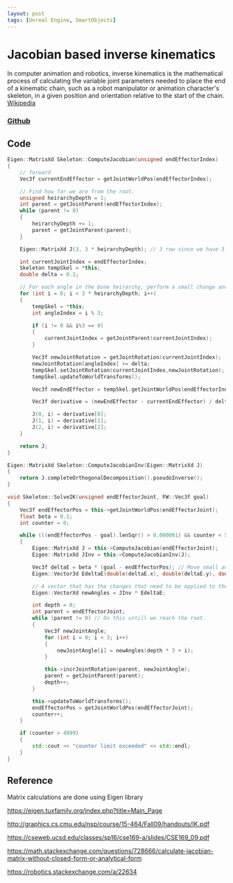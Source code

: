 ```yaml
---
layout: post
tags: [Unreal Engine, SmartObjects]
---
```

# Jacobian based inverse kinematics

In computer animation and robotics, inverse kinematics is the mathematical process of calculating the variable joint parameters needed to place the end of a kinematic chain, such as a robot manipulator or animation character's skeleton, in a given position and orientation relative to the start of the chain. [Wikipedia](https://en.wikipedia.org/wiki/Inverse_kinematics)

### [Github](https://github.com/NamiNaziri/AnimationEngine)

## Code

```cpp
Eigen::MatrixXd Skeleton::ComputeJacobian(unsigned endEffectorIndex)
{
	// forward
	Vec3f currentEndEffector = getJointWorldPos(endEffectorIndex);

	// Find how far we are from the root.
	unsigned heirarchyDepth = 1; 
	int parent = getJointParent(endEffectorIndex);
	while (parent != 0)
	{
		heirarchyDepth += 1;
		parent = getJointParent(parent);
	}

	Eigen::MatrixXd J(3, 3 * heirarchyDepth); // 3 row since we have 3 angles per bone. 

	int currentJointIndex = endEffectorIndex;
	Skeleton tempSkel = *this;
	double delta = 0.1;

	// For each angle in the bone heirarchy, perform a small change and then calculate the forward pass.
	for (int i = 0; i < 3 * heirarchyDepth; i++) 
	{
		tempSkel = *this;
		int angleIndex = i % 3;

		if (i != 0 && i%3 == 0)
		{
			currentJointIndex = getJointParent(currentJointIndex);
		}

		Vec3f newJointRotation = getJointRotation(currentJointIndex);
		newJointRotation[angleIndex] += delta;
		tempSkel.setJointRotation(currentJointIndex,newJointRotation);
		tempSkel.updateToWorldTransforms();

		Vec3f newEndEffector = tempSkel.getJointWorldPos(endEffectorIndex);

		Vec3f derivative = (newEndEffector - currentEndEffector) / delta;

		J(0, i) = derivative[0];
		J(1, i) = derivative[1];
		J(2, i) = derivative[2];
	}

	return J;
}

Eigen::MatrixXd Skeleton::ComputeJacobianInv(Eigen::MatrixXd J)
{
	return J.completeOrthogonalDecomposition().pseudoInverse();
}
```

```cpp
void Skeleton::SolveIK(unsigned endEffectorJoint, FW::Vec3f goal)
{
	Vec3f endEffectorPos = this->getJointWorldPos(endEffectorJoint);
	float beta = 0.1;
	int counter = 0;

	while (((endEffectorPos - goal).lenSqr() > 0.000001) && counter < 5000)
	{
		Eigen::MatrixXd J = this->ComputeJacobian(endEffectorJoint);
		Eigen::MatrixXd JInv = this->ComputeJacobianInv(J);

		Vec3f deltaE = beta * (goal - endEffectorPos); // Move small amount toward the goal.
		Eigen::Vector3d EdeltaE(double(deltaE.x), double(deltaE.y), double(deltaE.z));

		// A vector that has the changes that need to be applied to the joint angle.
		Eigen::VectorXd newAngles = JInv * EdeltaE;

		int depth = 0;
		int parent = endEffectorJoint;
		while (parent != 0) // Do this untill we reach the root.
		{
			Vec3f newJointAngle;
			for (int i = 0; i < 3; i++)
			{
				newJointAngle[i] = newAngles(depth * 3 + i);
			}

			this->incrJointRotation(parent, newJointAngle);
			parent = getJointParent(parent);
			depth++;
		}

		this->updateToWorldTransforms();
		endEffectorPos = getJointWorldPos(endEffectorJoint);
		counter++;
	}

	if (counter > 4999)
	{
		std::cout << "counter limit exceeded" << std::endl;
	}
}
```

## Reference

Matrix calculations are done using Eigen library

https://eigen.tuxfamily.org/index.php?title=Main_Page

http://graphics.cs.cmu.edu/nsp/course/15-464/Fall09/handouts/IK.pdf

https://cseweb.ucsd.edu/classes/sp16/cse169-a/slides/CSE169_09.pdf

https://math.stackexchange.com/questions/728666/calculate-jacobian-matrix-without-closed-form-or-analytical-form

https://robotics.stackexchange.com/a/22634
